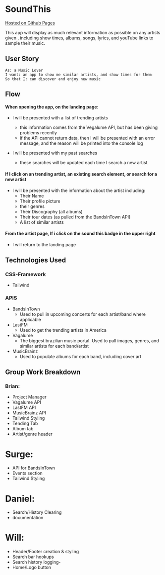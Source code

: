# SoundThis
[Hosted on Github Pages](https://brian-fairbanks.github.io/SoundThis/)

This app will display as much relevant information as possible on any artists given , including show times, albums, songs, lyrics, and youTube links to sample their music.

## User Story
	As: a Music Lover
	I want: an app to show me similar artists, and show times for them
	So that I: can discover and enjoy new music


## Flow
#### When opening the app, on the landing page:
* I will be presented with a list of trending artists
	* this information comes from the Vegalume API, but has been giving problems recently
	* if the API cannot return data, then I will be presented with an error message, and the reason will be printed into the console log

* I will be presented with my past searches
	* these searches will be updated each time I search a new artist


#### If I click on an trending artist, an existing search element, or search for a new artist
* I will be presented with the information about the artist including:
	* Their Name
	* Their profile picture
	* their genres
	* Their Discography (all albums)
	* Their tour dates (as pulled from the BandsInTown API)
	* A list of similar artists

#### From the artist page, If i click on the sound this badge in the upper right
* I will return to the landing page

## Technologies Used
### CSS-Framework
- Tailwind
### APIS
- BandsInTown
	- Used to pull in upcoming concerts for each artist/band where applicable
- LastFM
	- Used to get the trending artists in America
- Vagalume
	- The biggest brazilian music portal.  Used to pull images, genres, and similar artists for each band/artist
- MusicBrainz
	- Used to populate albums for each band, including cover art

## Group Work Breakdown
### Brian:
- Project Manager 
- Vagalume API
- LastFM API
- MusicBrainz API
- Tailwind Styling
- Tending Tab
- Album tab
- Artist/genre header

# Surge:
- API for BandsInTown
- Events section
- Tailwind Styling

# Daniel:
- Search/History Clearing
- documentation

# Will: 
- Header/Footer creation & styling
- Search bar hookups
- Search history logging-
- Home/Logo button


